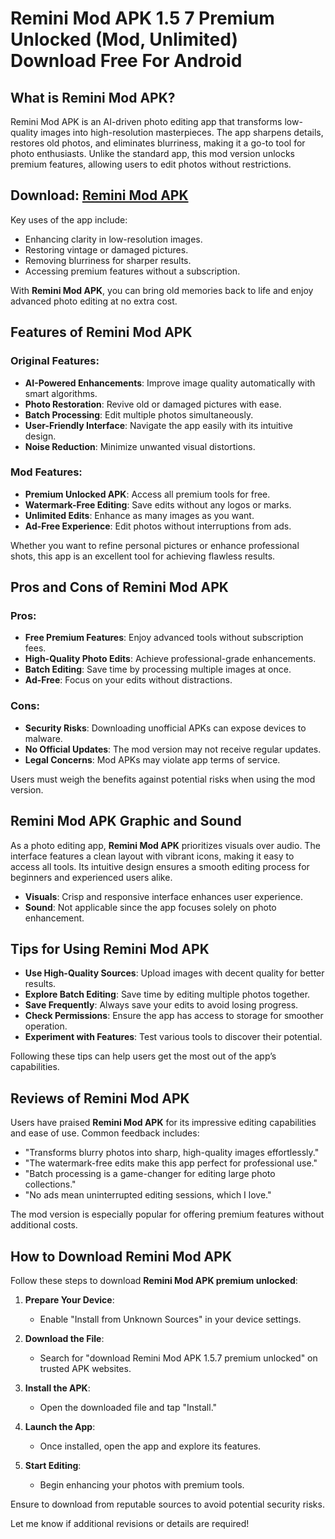 # Remini Mod APK 1.5 7 Premium Unlocked (Mod, Unlimited) Download Free For Android

## What is Remini Mod APK?  
Remini Mod APK is an AI-driven photo editing app that transforms low-quality images into high-resolution masterpieces. The app sharpens details, restores old photos, and eliminates blurriness, making it a go-to tool for photo enthusiasts. Unlike the standard app, this mod version unlocks premium features, allowing users to edit photos without restrictions.  

## Download: [Remini Mod APK](https://modhello.com/frag-pro-shooter/)

Key uses of the app include:  
- Enhancing clarity in low-resolution images.  
- Restoring vintage or damaged pictures.  
- Removing blurriness for sharper results.  
- Accessing premium features without a subscription.  

With **Remini Mod APK**, you can bring old memories back to life and enjoy advanced photo editing at no extra cost.  

## Features of Remini Mod APK

### Original Features:  
- **AI-Powered Enhancements**: Improve image quality automatically with smart algorithms.  
- **Photo Restoration**: Revive old or damaged pictures with ease.  
- **Batch Processing**: Edit multiple photos simultaneously.  
- **User-Friendly Interface**: Navigate the app easily with its intuitive design.  
- **Noise Reduction**: Minimize unwanted visual distortions.  

### Mod Features:  
- **Premium Unlocked APK**: Access all premium tools for free.  
- **Watermark-Free Editing**: Save edits without any logos or marks.  
- **Unlimited Edits**: Enhance as many images as you want.  
- **Ad-Free Experience**: Edit photos without interruptions from ads.  

Whether you want to refine personal pictures or enhance professional shots, this app is an excellent tool for achieving flawless results.  

## Pros and Cons of Remini Mod APK  

### Pros:  
- **Free Premium Features**: Enjoy advanced tools without subscription fees.  
- **High-Quality Photo Edits**: Achieve professional-grade enhancements.  
- **Batch Editing**: Save time by processing multiple images at once.  
- **Ad-Free**: Focus on your edits without distractions.  

### Cons:  
- **Security Risks**: Downloading unofficial APKs can expose devices to malware.  
- **No Official Updates**: The mod version may not receive regular updates.  
- **Legal Concerns**: Mod APKs may violate app terms of service.  

Users must weigh the benefits against potential risks when using the mod version.  

## Remini Mod APK Graphic and Sound  

As a photo editing app, **Remini Mod APK** prioritizes visuals over audio. The interface features a clean layout with vibrant icons, making it easy to access all tools. Its intuitive design ensures a smooth editing process for beginners and experienced users alike.  

- **Visuals**: Crisp and responsive interface enhances user experience.  
- **Sound**: Not applicable since the app focuses solely on photo enhancement.  

## Tips for Using Remini Mod APK  

- **Use High-Quality Sources**: Upload images with decent quality for better results.  
- **Explore Batch Editing**: Save time by editing multiple photos together.  
- **Save Frequently**: Always save your edits to avoid losing progress.  
- **Check Permissions**: Ensure the app has access to storage for smoother operation.  
- **Experiment with Features**: Test various tools to discover their potential.  

Following these tips can help users get the most out of the app’s capabilities.  

## Reviews of Remini Mod APK  

Users have praised **Remini Mod APK** for its impressive editing capabilities and ease of use. Common feedback includes:  

- "Transforms blurry photos into sharp, high-quality images effortlessly."  
- "The watermark-free edits make this app perfect for professional use."  
- "Batch processing is a game-changer for editing large photo collections."  
- "No ads mean uninterrupted editing sessions, which I love."  

The mod version is especially popular for offering premium features without additional costs.  

## How to Download Remini Mod APK  

Follow these steps to download **Remini Mod APK premium unlocked**:  

1. **Prepare Your Device**:  
   - Enable "Install from Unknown Sources" in your device settings.  

2. **Download the File**:  
   - Search for "download Remini Mod APK 1.5.7 premium unlocked" on trusted APK websites.  

3. **Install the APK**:  
   - Open the downloaded file and tap "Install."  

4. **Launch the App**:  
   - Once installed, open the app and explore its features.  

5. **Start Editing**:  
   - Begin enhancing your photos with premium tools.  

Ensure to download from reputable sources to avoid potential security risks.  

Let me know if additional revisions or details are required!
